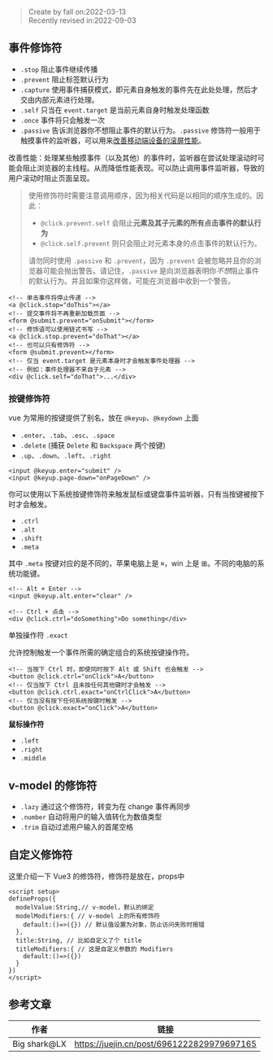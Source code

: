 > Create by fall on:2022-03-13<br/>
> Recently revised in:2022-09-03

## 事件修饰符

- `.stop` 阻止事件继续传播
- `.prevent` 阻止标签默认行为
- `.capture` 使用事件捕获模式，即元素自身触发的事件先在此处处理，然后才交由内部元素进行处理。
- `.self` 只当在 `event.target` 是当前元素自身时触发处理函数
- `.once` 事件将只会触发一次
- `.passive` 告诉浏览器你不想阻止事件的默认行为。`.passive` 修饰符一般用于触摸事件的监听器，可以用来[改善移动端设备的滚屏性能](https://developer.mozilla.org/zh-CN/docs/Web/API/EventTarget/addEventListener#使用_passive_改善的滚屏性能)。

改善性能：处理某些触摸事件（以及其他）的事件时，监听器在尝试处理滚动时可能会阻止浏览器的主线程。从而降低性能表现。可以防止调用事件监听器，导致的用户滚动时阻止页面呈现。

> 使用修饰符时需要注意调用顺序，因为相关代码是以相同的顺序生成的。因此：
>
> - `@click.prevent.self` 会阻止**元素及其子元素的所有点击事件的默认行为**
> - `@click.self.prevent` 则只会阻止对元素本身的点击事件的默认行为。
>
> 请勿同时使用 `.passive` 和 `.prevent`，因为 `.prevent` 会被忽略并且你的浏览器可能会抛出警告。请记住，`.passive` 是向浏览器表明你*不想*阻止事件的默认行为。并且如果你这样做，可能在浏览器中收到一个警告。

```vue
<!-- 单击事件将停止传递 -->
<a @click.stop="doThis"></a>
<!-- 提交事件将不再重新加载页面 -->
<form @submit.prevent="onSubmit"></form>
<!-- 修饰语可以使用链式书写 -->
<a @click.stop.prevent="doThat"></a>
<!-- 也可以只有修饰符 -->
<form @submit.prevent></form>
<!-- 仅当 event.target 是元素本身时才会触发事件处理器 -->
<!-- 例如：事件处理器不来自子元素 -->
<div @click.self="doThat">...</div>
```

### 按键修饰符

vue 为常用的按键提供了别名，放在 `@keyup`、`@keydown` 上面

- `.enter`、`.tab`、`.esc`、`.space`
- `.delete` (捕获 `Delete` 和 `Backspace` 两个按键)
- `.up`、`.down`、`.left`、`.right`

```vue
<input @keyup.enter="submit" />
<input @keyup.page-down="onPageDown" />
```

你可以使用以下系统按键修饰符来触发鼠标或键盘事件监听器，只有当按键被按下时才会触发。

- `.ctrl`
- `.alt`
- `.shift`
- `.meta`

其中 `.meta` 按键对应的是不同的，苹果电脑上是 `⌘`，win 上是 ⊞。不同的电脑的系统功能键。

```vue
<!-- Alt + Enter -->
<input @keyup.alt.enter="clear" />

<!-- Ctrl + 点击 -->
<div @click.ctrl="doSomething">Do something</div>
```

单独操作符 `.exact`

允许控制触发一个事件所需的确定组合的系统按键操作符。

```vue
<!-- 当按下 Ctrl 时，即使同时按下 Alt 或 Shift 也会触发 -->
<button @click.ctrl="onClick">A</button>
<!-- 仅当按下 Ctrl 且未按任何其他键时才会触发 -->
<button @click.ctrl.exact="onCtrlClick">A</button>
<!-- 仅当没有按下任何系统按键时触发 -->
<button @click.exact="onClick">A</button>
```

**鼠标操作符**

- `.left`
- `.right`
- `.middle`

## v-model 的修饰符

- `.lazy` 通过这个修饰符，转变为在 change 事件再同步
- `.number` 自动将用户的输入值转化为数值类型
- `.trim` 自动过滤用户输入的首尾空格

## 自定义修饰符

这里介绍一下 Vue3 的修饰符，修饰符是放在，props中

```vue
<script setup>
defineProps({
  modelValue:String,// v-model，默认的绑定
  modelModifiers:{ // v-model 上的所有修饰符
    default:()=>({}) // 默认值设置为对象，防止访问失败时报错
  },
  title:String, // 比如自定义了个 title
  titleModifiers:{ // 这是自定义参数的 Modifiers
    default:()=>({})
  }
})
</script>
```

## 参考文章

| 作者         | 链接                                       |
| ------------ | ------------------------------------------ |
| Big shark@LX | https://juejin.cn/post/6961222829979697165 |

